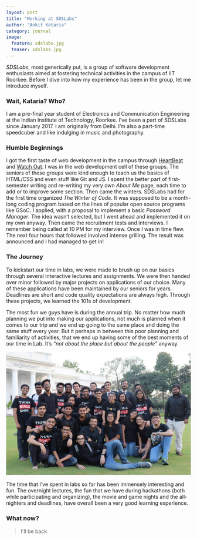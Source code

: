 ```yaml
---
layout: post
title: "Working at SDSLabs"
author: "Ankit Kataria"
category: journal
image:
  feature: sdslabs.jpg
  teaser: sdslabs.jpg
---
```


_SDSLabs_, most generically put, is a group of software development enthusiasts aimed at fostering technical activities in the campus of IIT Roorkee. Before I dive into how my experience has been in the group, let me introduce myself. 

### Wait, Kataria? Who?

I am a pre-final year student of Electronics and Communication Engineering at the Indian Institute of Technology, Roorkee. I’ve been a part of SDSLabs since January 2017. I am originally from Delhi. I’m also a part-time speedcuber and like indulging in music and photography.

### Humble Beginnings

I got the first taste of web development in the campus through [HeartBeat](hbt.iitr.ac.in) and [Watch Out](watchout.iitr.ac.in). I was in the web development cell of these groups. The seniors of these groups were kind enough to teach us the basics of HTML/CSS and even stuff like Git and JS. I spent the better part of first-semester writing and re-writing my very own _About Me_ page, each time to add or to improve some section. Then came the winters. SDSLabs had for the first time organized _The Winter of Code_. It was supposed to be a month-long coding program based on the lines of popular open source programs like GSoC. I applied, with a proposal to implement a basic _Password Manager_. The idea wasn’t selected, but I went ahead and implemented it on my own anyway. Then came the recruitment tests and interviews. I remember being called at 10 PM for my interview. Once I was in time flew. The next four hours that followed involved intense grilling. The result was announced and I had managed to get in!

### The Journey

To kickstart our time in labs, we were made to brush up on our basics through several interactive lectures and assignments. We were then handed over minor followed by major projects on applications of our choice. Many of these applications have been maintained by our seniors for years. Deadlines are short and code quality expectations are always high. Through these projects, we learned the 101s of development. 

The most fun we guys have is during the annual trip. No matter how much planning we put into making our applications, not much is planned when it comes to our trip and we end up going to the same place and doing the same stuff every year. But it perhaps in between this poor planning and familiarity of activities, that we end up having some of the best moments of our time in Lab. It’s _“not about the place but about the people”_ anyway.

![group-photo](/assets/img/group.jpg)


The time that I’ve spent in labs so far has been immensely interesting and fun. The overnight lectures, the fun that we have during hackathons (both while participating and organizing), the movie and game nights and the all-nighters and deadlines, have overall been a very good learning experience. 


### What now?

> I'll be back

